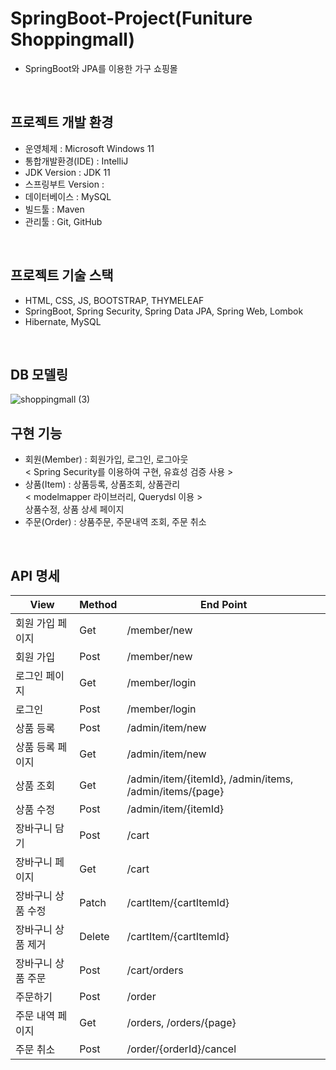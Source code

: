 # SpringBoot-Project(Funiture Shoppingmall)
- SpringBoot와 JPA를 이용한 가구 쇼핑몰
<br>


## 프로젝트 개발 환경
- 운영체제 : Microsoft Windows 11
- 통합개발환경(IDE) : IntelliJ
- JDK Version : JDK 11
- 스프링부트 Version : 
- 데이터베이스 : MySQL
- 빌드툴 : Maven
- 관리툴 : Git, GitHub

<br>

## 프로젝트 기술 스택
- HTML, CSS, JS, BOOTSTRAP, THYMELEAF
- SpringBoot, Spring Security, Spring Data JPA, Spring Web, Lombok
- Hibernate, MySQL

<br>

## DB 모델링
![shoppingmall (3)](https://user-images.githubusercontent.com/106241314/215694670-38b41fa9-21aa-4326-8189-a13deb2fadc4.png)
<br>


## 구현 기능
- 회원(Member) : 회원가입, 로그인, 로그아웃 
<br> < Spring Security를 이용하여 구현, 유효성 검증 사용 >
- 상품(Item) : 상품등록, 상품조회, 상품관리
<br> < modelmapper 라이브러리, Querydsl 이용 >
<br>    상품수정, 상품 상세 페이지
- 주문(Order) : 상품주문, 주문내역 조회, 주문 취소

<br>

## API 명세
|View|Method|End Point|
|----|----|----|
|회원 가입 페이지|Get|/member/new|
|회원 가입|Post|/member/new|
|로그인 페이지|Get|/member/login|
|로그인|Post|/member/login|
|상품 등록|Post|/admin/item/new|
|상품 등록 페이지|Get|/admin/item/new|
|상품 조회|Get|/admin/item/{itemId}, /admin/items, /admin/items/{page}|
|상품 수정|Post|/admin/item/{itemId}|
|장바구니 담기|Post|/cart|
|장바구니 페이지|Get|/cart|
|장바구니 상품 수정|Patch|/cartItem/{cartItemId}|
|장바구니 상품 제거|Delete|/cartItem/{cartItemId}|
|장바구니 상품 주문|Post|/cart/orders|
|주문하기|Post|/order|
|주문 내역 페이지|Get|/orders, /orders/{page}|
|주문 취소|Post|/order/{orderId}/cancel|



